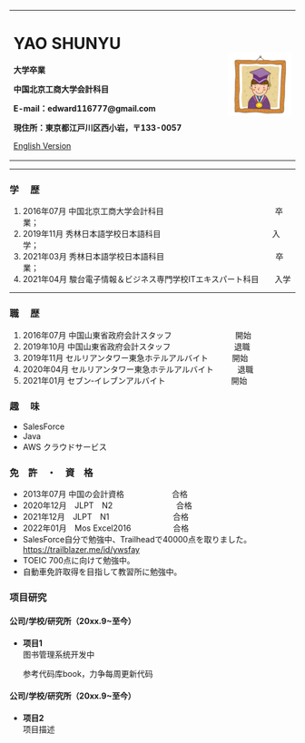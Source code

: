 <div>
<table border="0">
  <tr>
    <td width="75%">
      <h1>YAO SHUNYU</h1>
      <p><b>大学卒業</b></p>
      <p><b>中国北京工商大学会計科目</b></p>
      <p><b>E-mail：edward116777@gmail.com</b></p>
      <p><b>現住所：東京都江戸川区西小岩，〒133-0057</b></p>
      <p><a href="/index-en.html">English Version</a></p>
    </td>
    <td width="25%">
      <img src="/xiaoboshi.jpg" width="100%">
    </td>
  </tr>
</table>
</div>

---

### 学    　歴
1. 2016年07月 中国北京工商大学会計科目　　　　　　　　　　　　　　卒業；
2. 2019年11月 秀林日本語学校日本語科目　　　　　　　　　　　　　　入学；
3. 2021年03月 秀林日本語学校日本語科目　　　　　　　　　　　　　　卒業；
4. 2021年04月 駿台電子情報＆ビジネス専門学校ITエキスパート科目　　入学


---

### 職     　歴
1. 2016年07月	中国山東省政府会計スタッフ　　　　　　　　開始
2. 2019年10月	中国山東省政府会計スタッフ　　　　　　　　退職
3. 2019年11月	セルリアンタワー東急ホテルアルバイト　　　開始
4. 2020年04月	セルリアンタワー東急ホテルアルバイト　　　退職
5. 2021年01月	セブン‐イレブンアルバイト　　　　　　　　   開始


### 趣     　味
- SalesForce
- Java
- AWS クラウドサービス

### 免　許　・　資　格
- 2013年07月	中国の会計資格　　　　　　合格
- 2020年12月　JLPT　N2　　　　　　　　合格
- 2021年12月　JLPT　N1　　　　　　　　合格
- 2022年01月　Mos Excel2016　　　　　 合格
- SalesForce自分で勉強中、Trailheadで40000点を取りました。https://trailblazer.me/id/ywsfay
- TOEIC 700点に向けて勉強中。
- 自動車免許取得を目指して教習所に勉強中。


### 项目研究
#### 公司/学校/研究所（20xx.9~至今）
- **项目1**  
图书管理系统开发中

    参考代码库book，力争每周更新代码


#### 公司/学校/研究所（20xx.9~至今）
- **项目2**  
项目描述
